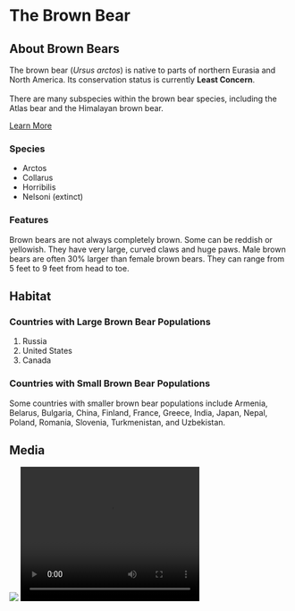 <!DOCTYPE html>
<html>
  <head>
		<title>Brown Bears</title>
	</head>
  <body>
    <h1>The Brown Bear</h1>
    <div id="introduction">
      <h2>About Brown Bears</h2>
      <p>The brown bear (<em>Ursus arctos</em>) is native to parts of northern Eurasia and North America. Its conservation status is currently <strong>Least Concern</strong>.<br /><br /> There are many subspecies within the brown bear species, including the
        Atlas bear and the Himalayan brown bear.</p>
      <a href='https://en.wikipedia.org/wiki/Brown_bear'>Learn More</a>
      <h3>Species</h3>
      <ul>
        <li>Arctos</li>
        <li>Collarus</li>
        <li>Horribilis</li>
        <li>Nelsoni (extinct)</li>
      </ul>
      <h3>Features</h3>
      <p>Brown bears are not always completely brown. Some can be reddish or yellowish. They have very large, curved claws and huge paws. Male brown bears are often 30% larger than female brown bears. They can range from 5 feet to 9 feet from head to toe.</p>
    </div>
    <div id="habitat">
      <h2>Habitat</h2>
      <h3>Countries with Large Brown Bear Populations</h3>
      <ol>
        <li>Russia</li>
        <li>United States</li>
        <li>Canada</li>
      </ol>
      <h3>Countries with Small Brown Bear Populations</h3>
      <p>Some countries with smaller brown bear populations include Armenia, Belarus, Bulgaria, China, Finland, France, Greece, India, Japan, Nepal, Poland, Romania, Slovenia, Turkmenistan, and Uzbekistan.</p>
    </div>
    <div id="media">
      <h2>Media</h2>
      <img src="https://s3.amazonaws.com/codecademy-content/courses/web-101/web101-image_brownbear.jpg" />
      <video src="https://s3.amazonaws.com/codecademy-content/courses/freelance-1/unit-1/lesson-2/htmlcss1-vid_brown-bear.mp4" width="320" height="240" controls>Video not supported</video>
    </div>
  </body>
</html>
